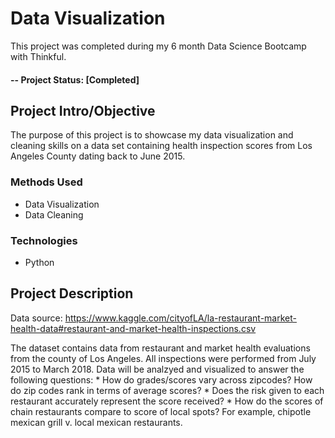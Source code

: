 # Data Visualization
This project was completed during my 6 month Data Science Bootcamp with Thinkful.  

#### -- Project Status: [Completed]

## Project Intro/Objective
The purpose of this project is to showcase my data visualization and cleaning skills on a data set containing health inspection scores from Los Angeles County dating back to June 2015.  

### Methods Used
* Data Visualization
* Data Cleaning


### Technologies
* Python 

## Project Description

Data source: https://www.kaggle.com/cityofLA/la-restaurant-market-health-data#restaurant-and-market-health-inspections.csv

The dataset contains data from restaurant and market health evaluations from the county of Los Angeles. All inspections were performed from July 2015 to March 2018. Data will be analzyed and visualized to answer the following questions:
    * How do grades/scores vary across zipcodes? How do zip codes rank in terms of average scores?
    * Does the risk given to each restaurant accurately represent the score received?
    *  How do the scores of chain restaurants compare to score of local spots? For example, chipotle mexican grill v. local      mexican restaurants.
